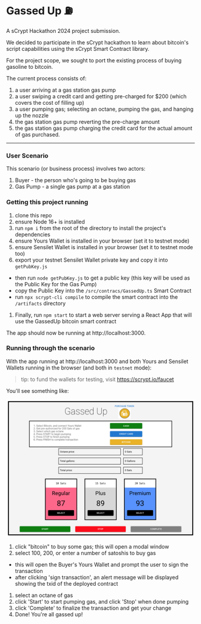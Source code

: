 # Gassed Up ⛽️

A sCrypt Hackathon 2024 project submission.

We decided to participate in the sCrypt hackathon
to learn about bitcoin's script capabilities
using the sCrypt Smart Contract library.

For the project scope, we sought to port the existing process of buying gasoline to bitcoin.

The current process consists of:

1. a user arriving at a gas station gas pump
1. a user swiping a credit card and getting pre-charged for $200 (which covers the cost of filling up)
1. a user pumping gas; selecting an octane, pumping the gas, and hanging up the nozzle
1. the gas station gas pump reverting the pre-charge amount
1. the gas station gas pump charging the credit card for the actual amount of gas purchased.

---

### User Scenario

This scenario (or business process) involves two actors:

1. Buyer - the person who's going to be buying gas
1. Gas Pump - a single gas pump at a gas station

### Getting this project running

1. clone this repo
1. ensure Node 16+ is installed
1. run `npm i` from the root of the directory to install the project's dependencies
1. ensure Yours Wallet is installed in your browser (set it to testnet mode)
1. ensure Sensilet Wallet is installed in your browser (set it to testnet mode too)
1. export your testnet Sensilet Wallet private key and copy it into `getPubKey.js`
  * then run `node getPubKey.js` to get a public key (this key will be used as the Public Key for the Gas Pump)
  * copy the Public Key into the `/src/contracs/GassedUp.ts` Smart Contract
  * run `npx scrypt-cli compile` to compile the smart contract into the `/artifacts` directory
1. Finally, run `npm start` to start a web server serving a React App that will use the GassedUp bitcoin smart contract

The app should now be running at http://localhost:3000.

### Running through the scenario

With the app running at http://localhost:3000 and both Yours and Sensilet Wallets running in the browser (and both in `testnet` mode):

> tip: to fund the wallets for testing, visit https://scrypt.io/faucet

You'll see something like:

![screenshot](/public/gassed-up-screenshot.png)

1. click "bitcoin" to buy some gas; this will open a modal window
1. select 100, 200, or enter a number of satoshis to buy gas
  * this will open the Buyer's Yours Wallet and prompt the user to sign the transaction
  * after clicking 'sign transaction', an alert message will be displayed showing the txid of the deployed contract
1. select an octane of gas
1. click 'Start' to start pumping gas, and click 'Stop' when done pumping
1. click 'Complete' to finalize the transaction and get your change
1. Done! You're all gassed up!
